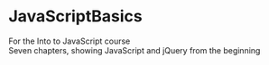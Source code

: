 # JavaScriptBasics
For the Into to JavaScript course <br />
Seven chapters, showing JavaScript and jQuery from the beginning
